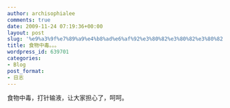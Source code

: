 ```yaml
---
author: archisophialee
comments: true
date: 2009-11-24 07:19:36+00:00
layout: post
slug: '%e9%a3%9f%e7%89%a9%e4%b8%ad%e6%af%92%e3%80%82%e3%80%82%e3%80%82'
title: 食物中毒。。。
wordpress_id: 639701
categories:
- Blog
post_format:
- 日志
---
```


食物中毒，打针输液，让大家担心了，呵呵。
